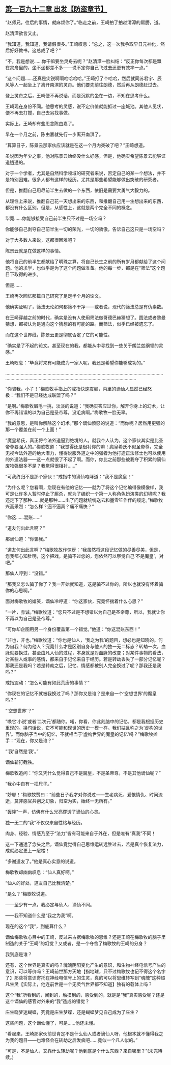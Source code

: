 ## [第一百九十二章 出发【防盗章节】](https://www.xxbiquge.com/11_11207/9169130.html)


  “赵师兄，往后的事情，就麻烦你了。”临走之前，王崎拍了拍赵清潭的肩膀，道。

  赵清潭欲言又止。

  “我知道，我知道，我请假很多。”王崎叹息：“总之，这一次我争取早日元神化，然后好好教书，这总成了吧？”

  “不，我是想说……你干嘛要坐灵舟去呢？”赵清潭一脸纠结：“反正你每次都是飘在灵舟里的，坐不坐都差不多——说不定你自己飞过去还更有效率一点。”

  “这个问题……还真是尖锐啊啊哈哈哈哈。”王崎打了个哈哈，然后就同苏君宇、辰风等人一起坐上了离开南溟的灵舟。他们要先前往朗德，然后再从朗德赶过去。

  登上灵舟之后，王崎便不再说话，而是沉默的坐在一边，不知在思考什么。

  王崎现在身份不同。他思考的灵感，说不定价值就能抵过一座城池。其他人见状，便不再去打搅，自己去另找事做。

  实际上，王崎却有些思念陈由嘉了。

  早在一个月之前，陈由嘉就先行一步离开南溟了。

  “算算日子，陈景云那家伙应该就是在这一个月内突破了吧？”王崎想道。

  虽说因为年少之事，他对陈景云始终没什么好感，但是，他确实希望陈景云能够证道逍遥的。

  对于一个学者，尤其是自然科学领域的研究者来说，否定自己的某一个想法，并不是特别困难。很多人都有这样的经历。尤其是那些希望能够做出突破的研究者。

  但是，推翻自己用尽前半生去做的一个东西，依旧是需要大勇气大毅力的。

  从理性上来说，推翻自己花一天想出来的东西，和推翻自己用一生想出来的东西，都没有什么区别。但是，从感性上，这就是两个完全不同的概念。

  毕竟……你能够接受自己前半生只不过是一场空吗？

  你能够自己剥夺自己前半生一切的荣光，一切的骄傲，告诉自己这只是一场空吗？

  对于大多数人来说，这都很困难吧？

  陈景云就是在做这样的事情。

  他将自己的前半生都献给了明珠之算，将自己长生之前的所有岁月都献给了这个问题。他的求学，也似乎是为了这个问题做准备。他的每一步，都是在“筛法”这个题目下取得的进步。

  但是……

  王崎再次回忆那篇自己研究了足足半个月的论文。

  他确实证明了，筛法无论如何都筛不干净——或者说，现代的筛法总是有伪素数。

  在王崎穿越之前的时代，确实是没有人使用筛法做哥德巴赫猜想了。圆法或者黎曼猜想，都被认为是通向这个猜想的有可能的路。而筛法，似乎已经被遗忘了。

  而在这个世界线，陈景云更是彻底否定了它的可能性。

  “确实是了不起的论文。甚至现在的我，都能从中寻找到一些关于朗兰兹纲领的灵感。”

  王崎叹息：“毕竟将来有可能成为一家人呢，我还是希望你能够成功的。”

  ………………………………………………………………………………………………………………………………………………………………………………………………………

  “你骗我，小子！”梅歌牧手指上的戒指快速震颤，内里的谪仙人显然已经怒极：“我们不是已经达成联盟了吗？”

  “是啊。”梅歌牧眉毛一挑，淡淡的说道：“我确实答应过你，解开你身上的幻术，让你不再错误的以为自己是圣帝尊，没毛病啊。”梅歌牧一脸无辜。

  “我的意思，是叫你解除这个幻术。”那个谪仙愤怒的说道：“而你呢？居然用更强的那一个覆盖在前一个上面！”

  “魔皇希氏，真正将今法外道逼到绝境的人。就我个人认为，这个家伙其实是比圣帝尊要强大的。”梅歌牧道：“我觉得还是很衬你的嘛！魔皇希氏不似圣帝尊，完全无视今法外道的绝大潜力，懂得说服外道之中的强者为他打造正法修士也可以使用的外道法器——这一点就很了不起了啊。而你，你比之前那些被我夺了积累的谪仙废物强很多不是？我觉得很相衬……”

  “可我终归不是那个家伙！”戒指中的谪仙咆哮道：“我不是魔皇！”

  “为什么呢？您看啊，您现在有他的记忆——就为了将这个记忆编得像模像样，我可是让许多人暂时停止了厮杀，就为了编织一个第一人称角色扮演类的幻境呢？我还定下了那种……就是那种……出了问题就统统送去和墨雪笙作伴的规定。”梅歌牧兴高采烈：“怎么样？逼不逼真？痛不痛快？”

  “你这……混账……”

  “道友何出此言啊？”

  那谪仙道：“你骗我。”

  “道友何出此言啊？”梅歌牧故作惊讶：“我虽然将这段记忆做的尽善尽美，但是，您我都心知肚明，这个把戏，是骗不过您的，您依然可以察觉自己‘不是魔皇’，对吧。”

  那仙人哼到：“没错。”

  “那我又怎么骗了你了？我一开始就知道，这是骗不过你的，所以也就没有怀着骗你的心思啊。”

  面对梅歌牧的嬉笑，谪仙冷哼道：“你这家伙，究竟怀揣着什么心思？”

  “一片，赤诚。”梅歌牧道：“您只不过是不想错以为自己是圣帝尊，所以，我就让你不再以为自己是圣帝尊。”

  “可你却企图用另一个身份覆盖第一个错觉。”他道：“你这混账东西！”

  “非也，非也。”梅歌牧道：“你也是仙人，‘我之为我’的题目，想必也是知晓的。何为自我？何为他人？究竟什么才是区别自身与他人的独一无二标志？转劫一次，血脉就要换过，甚至由凡入仙的过程，本身就是对血脉的改变；对某件事物的看法，对某些人或事的感情，都来自于记忆来自于经历。若是转劫丢失了一部分记忆呢？那我还是我吗？若是转劫之后，记忆、情感都被别人完全换过了呢？那我还是我吗？”

  戒指震动：“怎么可能有如此荒唐的事情？”

  “你现在的记忆不就被我换过了吗？那你又是谁？是来自一个‘空想世界’的魔皇吗？”

  “‘空想世界’？”

  “唤它‘小说’或者‘二次元’都随你。喏，你看，你此刻脑中的记忆，都是我根据历史重现的。换句话说，它不可能和现世的历史一模一样。我们姑且称之为‘虚构的世界’。而你脑子当中的记忆，不就相当于‘虚构世界的魔皇的记忆’吗？”梅歌牧摊手：“现在，你又是谁？”

  “‘我’自然是‘我’。”

  谪仙斩钉截铁。

  梅歌牧追问：“你又凭什么觉得自己不是魔皇，不是圣帝尊，不是其他谪仙呢？”

  “我心中自有一把尺子。”

  “妙耶！”梅歌牧赞曰：“前些日子我才对你说过——生老病死、爱恨情仇、时间流逝，莫非感官共创之幻象，归空为实，始终一无所有。”

  “轰隆”一声，仿佛有什么光亮穿透了谪仙的心灵。

  独一无二的“我”不仅仅来自性格与经历。

  肉身、经验、情感乃至于“法力”皆有可能来自于外在，但是唯有“真我”不同！

  这一下通透了念头之后，谪仙竟觉得自己思维运转远胜过去，若是真个恢复法力，成就必定更上一层楼！

  “多谢道友了。”他是真心实意的说道。

  梅歌牧却幽幽叹息：“仙人真好啊。”

  “仙人的好处，道友自己比我清楚。”

  “是么？”梅歌牧说道。

  ——至少有一点，我必定与仙人、谪仙不同。

  ——我不知道什么是“我之为我”啊。

  现在的这个“我”，到底算什么？

  谪仙梅歌牧心目中的王崎，反过来占据梅歌牧的思维？还是王崎在梅歌牧的脑子里制造的关于“王崎”的幻觉？又或者，是一个夺舍了梅歌牧的王崎的分身？

  我到底是谁？

  还有，这个世界是真实的吗？魂魄阴阳变化产生的意识，和生物神经电信号产生的意识，可以等价吗？王崎前世那方天地【指地球，只不过梅歌牧也记不得这个名字了】那些将意识寄托在神经电信号上的生灵，真的可以将思维转写到“魂魄”这种超凡生灵【实际上，他连前世是一个无灵气世界都不知道】独有的载体上吗？

  这个“我”所看到的，闻到的，触摸到的，感受到的，就是是“我”真实感受呢？还是这个谪仙的感官对外来的“我”造成的错觉？

  庄生晓梦迷蝴蝶，究竟是庄生梦蝶，还是蝴蝶梦见自己成为了庄生？

  这些问题，这个谪仙懂了，可是……他还未懂。

  “看起来，王崎那家伙前世肯定不是什么仙人或者谪仙人呀，他根本就不懂得我之为我的题目——也难怪会在转劫之后发疯吧……竟似一个凡人似的。”

  “可是，不是仙人，又靠什么转劫呢？他到底是个什么东西？来自哪里？”(未完待续。)
